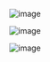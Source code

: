 ![image](https://user-images.githubusercontent.com/97594188/194018300-784b7f60-f728-4041-9b08-75921bf4980d.png)

![image](https://user-images.githubusercontent.com/97594188/194018402-e6c478e3-8b07-4ef8-91c4-fc575f885151.png)

![image](https://user-images.githubusercontent.com/97594188/194511435-84356a4e-1e76-4b13-a1eb-a5135f0b80a0.png)
